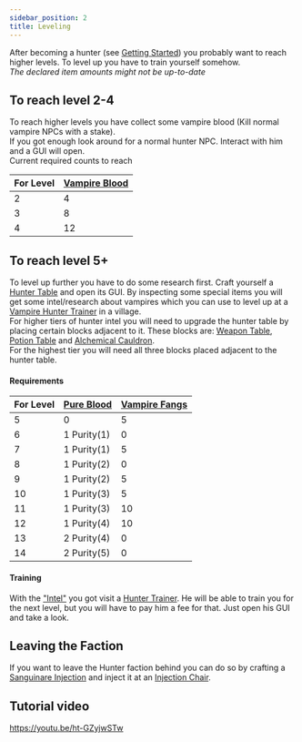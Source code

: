 ```yaml
---
sidebar_position: 2
title: Leveling
---
```


After becoming a hunter (see [Getting Started](../getting-started#first-steps---hunter)) you probably want to reach higher levels. To level up you have to train yourself somehow.  
_The declared item amounts might not be up-to-date_  

## To reach level 2-4
To reach higher levels you have collect some vampire blood (Kill normal vampire NPCs with a stake).  
If you got enough look around for a normal hunter NPC. Interact with him and a GUI will open.  
Current required counts to reach  

| For Level | [Vampire Blood](../../content/items.mdx#vampire-blood) |
|-----------|--------------------------------------------------------|
| 2         | 4                                                      |
| 3         | 8                                                      |
| 4         | 12                                                     |

## To reach level 5+
To level up further you have to do some research first. Craft yourself a [Hunter Table](../../content/blocks.mdx#hunter-table) and open its GUI. By inspecting some special items you will get some intel/research about vampires which you can use to level up at a [Vampire Hunter Trainer](../../content/entities/hunter_trainer.mdx) in a village.  
For higher tiers of hunter intel you will need to upgrade the hunter table by placing certain blocks adjacent to it.
These blocks are: [Weapon Table](../../content/blocks.mdx#weapon-table), [Potion Table](../../content/blocks.mdx#potion-table) and [Alchemical Cauldron](../../content/blocks.mdx#alchemical-cauldron).  
For the highest tier you will need all three blocks placed adjacent to the hunter table.  

#### Requirements
| For Level | [Pure Blood](../../content/items#pure-blood) | [Vampire Fangs](../../content/items#vampire-fangs) |
|-------|----------------------------------------------|----------------------------------------------------|
| 5     | 0                                            | 5                                                  |
| 6     | 1 Purity(1)                                  | 0                                                  |
| 7     | 1 Purity(1)                                  | 5                                                  |
| 8     | 1 Purity(2)                                  | 0                                                  |
| 9     | 1 Purity(2)                                  | 5                                                  |
| 10    | 1 Purity(3)                                  | 5                                                  |
| 11    | 1 Purity(3)                                  | 10                                                 |
| 12    | 1 Purity(4)                                  | 10                                                 |
| 13    | 2 Purity(4)                                  | 0                                                  |
| 14    | 2 Purity(5)                                  | 0                                                  |

#### Training
With the ["Intel"](../../content/items.mdx#hunter-intel) you got visit a [Hunter Trainer](../../content/entities/hunter_trainer.mdx). He will be able to train you for the next level, but you will have to pay him a fee for that. Just open his GUI and take a look.

## Leaving the Faction

If you want to leave the Hunter faction behind you can do so by crafting a [Sanguinare Injection](../../content/effects.mdx#sanguinare-injection) and inject it at an [Injection Chair](../../content/blocks.mdx#injection-chair).


## Tutorial video
https://youtu.be/ht-GZyjwSTw
